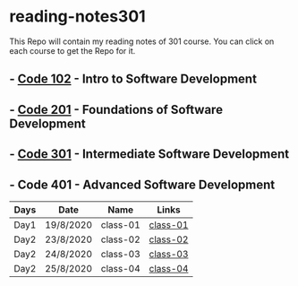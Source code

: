 # reading-notes301

This Repo will contain my reading notes of 301 course.
You can click on each course to get the Repo for it.

## - [Code 102](https://github.com/sayefdeen/reading-notes) - Intro to Software Development

## - [Code 201](https://github.com/sayefdeen/reading-notes201) - Foundations of Software Development

## - [Code 301](https://github.com/sayefdeen/reading-notes301) - Intermediate Software Development

## - Code 401 - Advanced Software Development

| Days |   Date    |   Name   |                               Links                               |
| :--: | :-------: | :------: | :---------------------------------------------------------------: |
| Day1 | 19/8/2020 | class-01 | [class-01](https://sayefdeen.github.io/reading-notes301/class-01) |
| Day2 | 23/8/2020 | class-02 | [class-02](https://sayefdeen.github.io/reading-notes301/class-02) |
| Day2 | 24/8/2020 | class-03 | [class-03](https://sayefdeen.github.io/reading-notes301/class-03) |
| Day2 | 25/8/2020 | class-04 | [class-04](https://sayefdeen.github.io/reading-notes301/class-04) |

